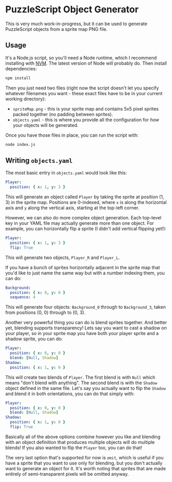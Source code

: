 # PuzzleScript Object Generator

This is very much work-in-progress, but it can be used to generate PuzzleScript objects from a sprite map PNG file.

## Usage

It's a Node.js script, so you'll need a Node runtime, which I recommend installing with [NVM](https://github.com/nvm-sh/nvm). The latest version of Node will probably do. Then install dependencies:

```bash
npm install
```

Then you just need two files (right now the script doesn't let you specify whatever filenames you want - these exact files have to be in your current working directory):

- `spriteMap.png` - this is your sprite map and contains 5x5 pixel sprites packed together (no padding between sprites).
- `objects.yaml` - this is where you provide all the configuration for *how* your objects will be generated.

Once you have those files in place, you can run the script with:

```bash
node index.js
```

## Writing `objects.yaml`

The most basic entry in `objects.yaml` would look like this:

```yaml
Player:
  position: { x: 1, y: 3 }
```

This will generate an object called `Player` by taking the sprite at position (1, 3) in the sprite map. Positions are 0-indexed, where `x` is along the horizontal axis and `y` along the vertical axis, starting at the top-left corner.

However, we can also do more complex object generation. Each top-level key in your YAML file may actually generate more than one object. For example, you can horizontally flip a sprite (I didn't add vertical flipping yet!):

```yaml
Player:
  position: { x: 1, y: 3 }
  flip: True
```

This will generate two objects, `Player_R` and `Player_L`.

If you have a bunch of sprites horizontally adjacent in the sprite map that you'd like to just name the same way but with a number indexing them, you can do:

```yaml
Background:
  position: { x: 0, y: 0 }
  sequence: 4
```

This will generate four objects: `Background_0` through to `Background_3`, taken from positions (0, 0) through to (0, 3).

Another very powerful thing you can do is blend sprites together. And better yet, blending supports transparency! Lets say you want to cast a shadow on your player, so in your sprite map you have both your player sprite and a shadow sprite, you can do:

```yaml
Player:
  position: { x: 0, y: 0 }
  blend: [Null, Shadow]
Shadow:
  position: { x: 1, y: 0 }
```

This will create two blends of `Player`. The first blend is with `Null` which means "don't blend with anything". The second blend is with the `Shadow` object defined in the same file. Let's say you actually want to flip the `Shadow` and blend it in both orientations, you can do that simply with:

```yaml
Player:
  position: { x: 0, y: 0 }
  blend: [Null, Shadow]
Shadow:
  position: { x: 1, y: 0 }
  flip: True
```

Basically all of the above options combine however you like and blending with an object definition that produces multiple objects will do multiple blends! If you also wanted to flip the `Player` too, you can do that!

The very last option that's supported for now is `omit`, which is useful if you have a sprite that you want to use only for blending, but you don't actually want to generate an object for it. It's worth noting that sprites that are made entirely of semi-transparent pixels will be omitted anyway.
